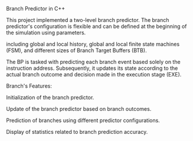 Branch Predictor in C++

This project implemented a two-level branch predictor. 
The branch predictor's configuration is flexible and can be defined at the beginning of the simulation using parameters. 

including global and local history, global and local finite state machines (FSM),
and different sizes of Branch Target Buffers (BTB).

The BP is tasked with predicting each branch event based solely on the instruction address.
Subsequently, it updates its state according to the actual branch outcome and decision made in the execution stage (EXE).

Branch's Features:

Initialization of the branch predictor.

Update of the branch predictor based on branch outcomes.

Prediction of branches using different predictor configurations.

Display of statistics related to branch prediction accuracy.


